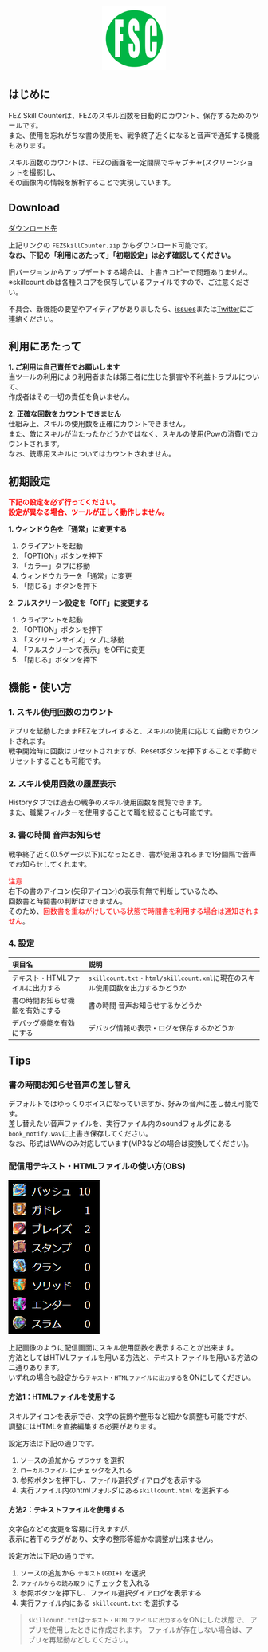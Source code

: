 <p align="center">
  <img src="img/icon.png">
</p>

## はじめに
FEZ Skill Counterは、FEZのスキル回数を自動的にカウント、保存するためのツールです。  
また、使用を忘れがちな書の使用を、戦争終了近くになると音声で通知する機能もあります。  
  
スキル回数のカウントは、FEZの画面を一定間隔でキャプチャ(スクリーンショットを撮影)し、  
その画像内の情報を解析することで実現しています。  

## Download
[ダウンロード先](https://github.com/saipan-fez/fez_skill_counter/releases)
  
上記リンクの `FEZSkillCounter.zip` からダウンロード可能です。  
**なお、下記の「利用にあたって」「初期設定」は必ず確認してください。**  
  
旧バージョンからアップデートする場合は、上書きコピーで問題ありません。  
※skillcount.dbは各種スコアを保存しているファイルですので、ご注意ください。  
  
不具合、新機能の要望やアイディアがありましたら、[issues](https://github.com/saipan-fez/fez_skill_counter/issues)または[Twitter](https://twitter.com/saipan_fez)にご連絡ください。

## 利用にあたって
**1. ご利用は自己責任でお願いします**  
当ツールの利用により利用者または第三者に生じた損害や不利益トラブルについて、  
作成者はその一切の責任を負いません。

**2. 正確な回数をカウントできません**  
仕組み上、スキルの使用数を正確にカウントできません。  
また、敵にスキルが当たったかどうかではなく、スキルの使用(Powの消費)でカウントされます。  
なお、銃専用スキルについてはカウントされません。

## 初期設定
**<font color="red">下記の設定を必ず行ってください。</font>**  
**<font color="red">設定が異なる場合、ツールが正しく動作しません。</font>**  

**1. ウィンドウ色を「通常」に変更する**
1. クライアントを起動
2. 「OPTION」ボタンを押下
3. 「カラー」タブに移動
4. ウィンドウカラーを「通常」に変更
5. 「閉じる」ボタンを押下

**2. フルスクリーン設定を「OFF」に変更する**
1. クライアントを起動
2. 「OPTION」ボタンを押下
3. 「スクリーンサイズ」タブに移動
4. 「フルスクリーンで表示」をOFFに変更
5. 「閉じる」ボタンを押下

## 機能・使い方
### 1. スキル使用回数のカウント
アプリを起動したままFEZをプレイすると、スキルの使用に応じて自動でカウントされます。  
戦争開始時に回数はリセットされますが、Resetボタンを押下することで手動でリセットすることも可能です。  

### 2. スキル使用回数の履歴表示
Historyタブでは過去の戦争のスキル使用回数を閲覧できます。  
また、職業フィルターを使用することで職を絞ることも可能です。  

### 3. 書の時間 音声お知らせ
戦争終了近く(0.5ゲージ以下)になったとき、書が使用されるまで1分間隔で音声でお知らせしてくれます。  
  
<font color="red">注意</font>  
右下の書のアイコン(矢印アイコン)の表示有無で判断しているため、  
回数書と時間書の判断はできません。  
そのため、<font color="red">回数書を重ねがけしている状態で時間書を利用する場合は通知されません</font>。  

### 4. 設定

|項目名|説明|
|:-----|:---|
|テキスト・HTMLファイルに出力する|`skillcount.txt`・`html/skillcount.xml`に現在のスキル使用回数を出力するかどうか|
|書の時間お知らせ機能を有効にする|書の時間 音声お知らせするかどうか|
|デバッグ機能を有効にする|デバッグ情報の表示・ログを保存するかどうか|

## Tips
### 書の時間お知らせ音声の差し替え
デフォルトではゆっくりボイスになっていますが、好みの音声に差し替え可能です。  
差し替えたい音声ファイルを、実行ファイル内のsoundフォルダにある`book_notify.wav`に上書き保存してください。  
なお、形式はWAVのみ対応しています(MP3などの場合は変換してください)。  

### 配信用テキスト・HTMLファイルの使い方(OBS)
<p align="left">
  <img src="img/html.png">
</p>

上記画像のように配信画面にスキル使用回数を表示することが出来ます。  
方法としてはHTMLファイルを用いる方法と、テキストファイルを用いる方法の二通りあります。  
いずれの場合も設定から`テキスト・HTMLファイルに出力する`をONにしてください。  

#### 方法1：HTMLファイルを使用する
スキルアイコンを表示でき、文字の装飾や整形など細かな調整も可能ですが、
調整にはHTMLを直接編集する必要があります。

設定方法は下記の通りです。

1. ソースの追加から `ブラウザ` を選択
2. `ローカルファイル` にチェックを入れる
3. 参照ボタンを押下し、ファイル選択ダイアログを表示する
4. 実行ファイル内のhtmlフォルダにある`skillcount.html` を選択する

#### 方法2：テキストファイルを使用する
文字色などの変更を容易に行えますが、  
表示に若干のラグがあり、文字の整形等細かな調整が出来ません。  

設定方法は下記の通りです。

1. ソースの追加から `テキスト(GDI+)` を選択
2. `ファイルからの読み取り` にチェックを入れる
3. 参照ボタンを押下し、ファイル選択ダイアログを表示する
4. 実行ファイル内にある `skillcount.txt` を選択する

> `skillcount.txt`は`テキスト・HTMLファイルに出力する`をONにした状態で、
> アプリを使用したときに作成されます。
> ファイルが存在しない場合は、アプリを再起動などしてください。
